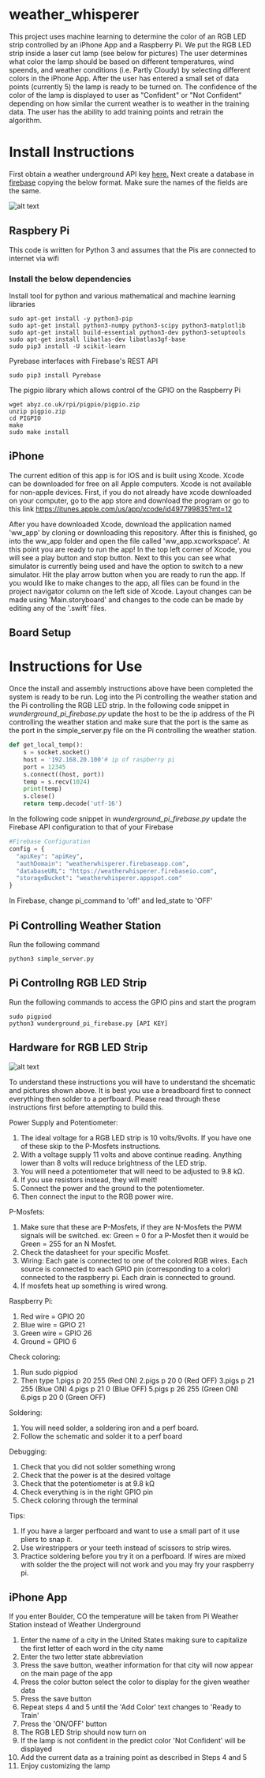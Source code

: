 # weather_whisperer
This project uses machine learning to determine the color of an RGB LED strip controlled by an iPhone App and a Raspberry Pi.
We put the RGB LED strip inside a laser cut lamp (see below for pictures)
The user determines what color the lamp should be based on different temperatures, wind speends, and weather conditions (i.e. Partly Cloudy) by selecting different colors in the iPhone App. After the user has entered a small set of data points (currently 5) the lamp is ready to be turned on. The confidence of the color of the lamp is displayed to user as "Confident" or "Not Confident" depending on how similar the current weather is to weather in the training data. The user has the ability to add training points and retrain the algorithm. 

# Install Instructions 
First obtain a weather underground API key [here.](https://www.wunderground.com/weather/api/)
Next create a database in [firebase](https://firebase.google.com/) copying the below format. 
Make sure the names of the fields are the same.

![alt text][firebase]

[firebase]: https://github.com/CUBoulder-2017-IML4HCI/weather_whisperer/blob/master/firebase.png "Firebase Picture"

## Raspbery Pi
This code is written for Python 3 and assumes that the Pis are connected to internet via wifi

### Install the below dependencies
Install tool for python and various mathematical and machine learning libraries
~~~~ 
sudo apt-get install -y python3-pip 
sudo apt-get install python3-numpy python3-scipy python3-matplotlib
sudo apt-get install build-essential python3-dev python3-setuptools
sudo apt-get install libatlas-dev libatlas3gf-base
sudo pip3 install -U scikit-learn
~~~~
Pyrebase interfaces with Firebase's REST API
~~~~
sudo pip3 install Pyrebase
~~~~
The pigpio library which allows control of the GPIO on the Raspberry Pi
~~~~
wget abyz.co.uk/rpi/pigpio/pigpio.zip
unzip pigpio.zip
cd PIGPIO
make
sudo make install
~~~~

## iPhone
The current edition of this app is for IOS and is built using Xcode. Xcode can be downloaded for free on all Apple computers. Xcode is not available for non-apple devices. 
First, if you do not already have xcode downloaded on your computer, go to the app store and download the program or go to this link https://itunes.apple.com/us/app/xcode/id497799835?mt=12

After you have downloaded Xcode, download the application named 'ww_app' by cloning or downloading this repository. After this is finished, go into the ww_app folder and open the file called 'ww_app.xcworkspace'. At this point you are ready to run the app! In the top left corner of Xcode, you will see a play button and stop button. Next to this you can see what simulator is currently being used and have the option to switch to a new simulator. Hit the play arrow button when you are ready to run the app.
If you would like to make changes to the app, all files can be found in the project navigator column on the left side of Xcode. Layout changes can be made using 'Main.storyboard' and changes to the code can be made by editing any of the '.swift' files.


## Board Setup

# Instructions for Use
Once the install and assembly instructions above have been completed the system is ready to be run. 
Log into the Pi controlling the weather station and the Pi controlling the RGB LED strip. In the following
code snippet in *wunderground_pi_firebase.py* update the host to be the ip address of the Pi controlling
the weather station and make sure that the port is the same as the port in the simple_server.py file on the Pi
controlling the weather station.

```python
def get_local_temp():
	s = socket.socket()        
	host = '192.168.20.100'# ip of raspberry pi 
	port = 12345               
	s.connect((host, port))
	temp = s.recv(1024)
	print(temp)
	s.close()
	return temp.decode('utf-16')
 ```
In the following code snippet in *wunderground_pi_firebase.py* update the Firebase API configuration to that of your Firebase
```python
#Firebase Configuration
config = {
  "apiKey": "apiKey",
  "authDomain": "weatherwhisperer.firebaseapp.com",
  "databaseURL": "https://weatherwhisperer.firebaseio.com",
  "storageBucket": "weatherwhisperer.appspot.com"
}
```
In Firebase, change pi_command to 'off' and led_state to 'OFF'
 ## Pi Controlling Weather Station
 Run the following command 
 ~~~ 
 python3 simple_server.py 
 ~~~
 
 ## Pi Controllng RGB LED Strip
 Run the following commands to access the GPIO pins and start the program
 ~~~
 sudo pigpiod
 python3 wunderground_pi_firebase.py [API KEY]
 ~~~
 
 ## Hardware for RGB LED Strip

 ![alt text](https://github.com/CUBoulder-2017-IML4HCI/weather_whisperer/blob/master/circuit_pi.jpg "Schematic")


To understand these instructions you will have to understand the shcematic and pictures shown above. It is best you use a breadboard first to connect everything then solder to a perfboard. Please read through these instructions first before attempting to build this. 

Power Supply and Potentiometer:
 1. The ideal voltage for a RGB LED strip is 10 volts/9volts. If you have one of these skip to the P-Mosfets instructions.
 2. With a voltage supply 11 volts and above continue reading. Anything lower than 8 volts will reduce brightness of the LED       strip. 
 3. You will need a potentiometer that will need to be adjusted to 9.8 kΩ.
 4. If you use resistors instead, they will melt! 
 5. Connect the power and the ground to the potentiometer. 
 6. Then connect the input to the RGB power wire. 

P-Mosfets: 
 1. Make sure that these are P-Mosfets, if they are N-Mosfets the PWM signals will be switched.
 	ex: Green = 0 for a P-Mosfet then it would be Green = 255 for an N Mosfet.
 2. Check the datasheet for your specific Mosfet.
 3. Wiring:
 	Each gate is connected to one of the colored RGB wires.
	Each source is connected to each GPIO pin (corresponding to a color) connected to the raspberry pi.
	Each drain is connected to ground.
 4. If mosfets heat up something is wired wrong. 

Raspberry Pi:
 1. Red wire = GPIO 20
 2. Blue wire = GPIO 21
 3. Green wire = GPIO 26
 4. Ground = GPIO 6
 
Check coloring:
 1. Run sudo pigpiod
 2. Then type
	1.pigs p 20 255 (Red ON)
	2.pigs p 20 0   (Red OFF)
	3.pigs p 21 255 (Blue ON)
	4.pigs p 21 0   (Blue OFF)
	5.pigs p 26 255 (Green ON)
	6.pigs p 20 0   (Green OFF)

Soldering:
 1. You will need solder, a soldering iron and a perf board.
 2. Follow the schematic and solder it to a perf board

Debugging:
 1. Check that you did not solder something wrong
 2. Check that the power is at the desired voltage
 3. Check that the potentiometer is at 9.8 kΩ
 4. Check everything is in the right GPIO pin
 5. Check coloring through the terminal
 
Tips:
 1. If you have a larger perfboard and want to use a small part of it use pliers to snap it.
 2. Use wirestrippers or your teeth instead of scissors to strip wires. 
 3. Practice soldering before you try it on a perfboard. If wires are mixed with solder the the project will not work and you       may fry your raspberry pi.

 
 ## iPhone App
 If you enter Boulder, CO the temperature will be taken from Pi Weather Station instead of Weather Underground
 1. Enter the name of a city in the United States making sure to capitalize the first letter of each word in the city name 
 2. Enter the two letter state abbreviation
 3. Press the save button, weather information for that city will now appear on the main page of the app
 4. Press the color button select the color to display for the given weather data
 5. Press the save button
 6. Repeat steps 4 and 5 until the 'Add Color' text changes to 'Ready to Train'
 7. Press the 'ON/OFF' button
 8. The RGB LED Strip should now turn on
 9. If the lamp is not confident in the predict color 'Not Confident' will be displayed
 10. Add the current data as a training point as described in Steps 4 and 5
 11. Enjoy customizing the lamp
 
